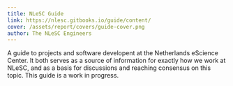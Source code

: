 ```yaml
---
title: NLeSC Guide
link: https://nlesc.gitbooks.io/guide/content/
cover: /assets/report/covers/guide-cover.png
author: The NLeSC Engineers
---
```

A guide to projects and software developent at the Netherlands eScience Center. It both serves as a source of information for exactly how we work at NLeSC, and as a basis for discussions and reaching consensus on this topic.
This guide is a work in progress.
